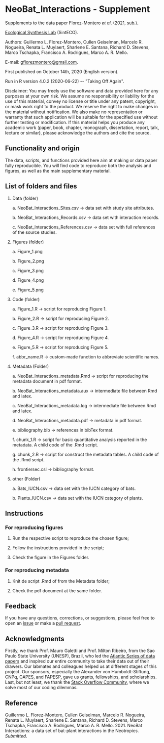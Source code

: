 # NeoBat_Interactions - Supplement

Supplements to the data paper Florez-Montero *et al*. (2021, sub.).

[Ecological Synthesis Lab](https://marcomellolab.wordpress.com) (SintECO).

Authors: Guillermo L. Florez-Montero, Cullen Geiselman, Marcelo R. Nogueira, Renata L. Muylaert, Sharlene E. Santana, Richard D. Stevens, Marco Tschapka, Francisco A. Rodrigues, Marco A. R. Mello.

E-mail: gflorezmontero@gmail.com. 

First published on October 14th, 2020 (English version).

Run in R version 4.0.2 (2020-06-22) -- "Taking Off Again".

Disclaimer: You may freely use the software and data provided here for any purposes at your own risk. We assume no responsibility or liability for the use of this material, convey no license or title under any patent, copyright, or mask work right to the product. We reserve the right to make changes in the material without notification. We also make no representation or warranty that such application will be suitable for the specified use without further testing or modification. If this material helps you produce any academic work (paper, book, chapter, monograph, dissertation, report, talk, lecture or similar), please acknowledge the authors and cite the source.


## Functionality and origin

The data, scripts, and functions provided here aim at making or data paper fully reproducible. You will find code to reproduce both the analysis and figures, as well as the main supplementary material.


## List of folders and files

1. Data (folder)

    a. NeoBat_Interactions_Sites.csv -> data set with study site attributes.
    
    b. NeoBat_Interactions_Records.csv -> data set with interaction records.

    c. NeoBat_Interactions_References.csv -> data set with full references of the source studies.

    

2. Figures (folder)

    a. Figure_1.png

    b. Figure_2.png
    
    c. Figure_3.png

    d. Figure_4.png
    
    e. Figure_5.png



3. Code (folder)

    a. Figure_1.R -> script for reproducing Figure 1.
    
    b. Figure_2.R -> script for reproducing Figure 2.
    
    c. Figure_3.R -> script for reproducing Figure 3.
    
    d. Figure_4.R -> script for reproducing Figure 4.
    
    e. Figure_5.R -> script for reproducing Figure 5.
    
    f. abbr_name.R -> custom-made function to abbreviate scientific names.



4. Metadata (Folder)

    a. NeoBat_Interactions_metadata.Rmd -> script for reproducing the metadata document in pdf format.
    
    b. NeoBat_Interactions_metadata.aux -> intermediate file between Rmd and latex.
    
    c. NeoBat_Interactions_metadata.log -> intermediate file between Rmd and latex.
    
    d. NeoBat_Interactions_metadata.pdf -> metadata in pdf format.
    
    e. bibliography.bib -> references in bibTex format.
    
    f. chunk_1.R -> script for basic quantitative analysis reported in the metadata. A child code of the .Rmd script.

    g. chunk_2.R -> script for construct the metadata tables. A child code of the .Rmd script.
    
    h. frontiersec.csl -> bibliography format.



5. other (Folder)

    a. Bats_IUCN.csv -> data set with the IUCN category of bats.
    
    b. Plants_IUCN.csv -> data set with the IUCN category of plants.



## Instructions

### For reproducing figures

1. Run the respective script to reproduce the chosen figure;

2. Follow the instructions provided in the script;

3. Check the figure in the Figures folder.


### For reproducing metadata

1. Knit de script .Rmd of from the Metadata folder;

2. Check the pdf document at the same folder.


## Feedback

If you have any questions, corrections, or suggestions, please feel free to open an [issue](https://github.com/gflorezm/NeoBat_Interactions/issues) or make a [pull request](https://github.com/gflorezm/NeoBat_Interactions/pulls).


## Acknowledgments

Firstly, we thank Prof. Mauro Galetti and Prof. Milton Ribeiro, from the Sao Paulo State University (UNESP), Brazil, who led the [Atlantic Series of data papers](https://esajournals.onlinelibrary.wiley.com/doi/toc/10.1002/(ISSN)1939-9170.AtlanticPapers) and inspired our entire community to take their data out of their drawers. Our labmates and colleagues helped us at different stages of this project. Our sponsors, especially the Alexander von Humboldt-Stiftung, CNPq, CAPES, and FAPESP, gave us grants, fellowships, and scholarships. Last, but not least, we thank the [Stack Overflow Community](https://stackoverflow.com), where we solve most of our coding dilemmas.


## Reference

Guillermo L. Florez-Montero, Cullen Geiselman, Marcelo R. Nogueira, Renata L. Muylaert, Sharlene E. Santana, Richard D. Stevens, Marco Tschapka, Francisco A. Rodrigues, Marco A. R. Mello. 2021. NeoBat Interactions: a data set of bat-plant interactions in the Neotropics. *Submitted*.

